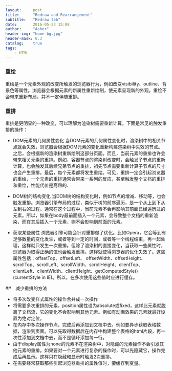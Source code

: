 ```yaml
---
layout:     post
title:      "Redraw and Rearrangement"
subtitle:   "Redraw tab"
date:       2016-05-23 15:08
author:     "Asher"
header-img: "home-bg.jpg"
header-mask: 0.3
catalog:    true
tags:
    - HTML
---
```


### 重绘

重绘是一个元素外观的改变所触发的浏览器行为，例如改变visibility、outline、背景色等属性。浏览器会根据元素的新属性重新绘制，使元素呈现新的外观。重绘不会带来重新布局，并不一定伴随重排。


### 重排

重排是更明显的一种改变，可以理解为渲染树需要重新计算。下面是常见的触发重排的操作：

- DOM元素的几何属性变化
当DOM元素的几何属性变化时，渲染树中的相关节点就会失效，浏览器会根据DOM元素的变化重新构建渲染树中失效的节点。之后，会根据新的渲染树重新绘制这部分页面。而且，当前元素的重排也许会带来相关元素的重排。例如，容器节点的渲染树改变时，会触发子节点的重新计算，也会触发其后续兄弟节点的重排，祖先节点需要重新计算子节点的尺寸也会产生重排。最后，每个元素都将发生重绘。可见，重排一定会引起浏览器的重绘，一个元素的重排通常会带来一系列的反应，甚至触发整个文档的重排和重绘，性能代价是高昂的.

- DOM树的结构变化
当DOM树的结构变化时，例如节点的增减、移动等，也会触发重排。浏览器引擎布局的过程，类似于树的前序遍历，是一个从上到下从左到右的过程。通常在这个过程中，当前元素不会再影响其前面已经遍历过的元素。所以，如果在body最前面插入一个元素，会导致整个文档的重新渲染，而在其后插入一个元素，则不会影响到前面的元素。

- 获取某些属性
浏览器引擎可能会针对重排做了优化。比如Opera，它会等到有足够数量的变化发生，或者等到一定的时间，或者等一个线程结束，再一起处理，这样就只发生一次重排。但除了渲染树的直接变化，当获取一些属性时，浏览器为取得正确的值也会触发重排。这样就使得浏览器的优化失效了。这些属性包括：offsetTop、offsetLeft、 offsetWidth、offsetHeight、scrollTop、scrollLeft、scrollWidth、scrollHeight、clientTop、clientLeft、clientWidth、clientHeight、getComputedStyle() (currentStyle in IE)。所以，在多次使用这些值时应进行缓存。

##　减少重排的方法

- 将多次改变样式属性的操作合并成一次操作
- 将需要多次重排的元素，position属性设为absolute或fixed，这样此元素就脱离了文档流，它的变化不会影响到其他元素。例如有动画效果的元素就最好设置为绝对定位。
- 在内存中多次操作节点，完成后再添加到文档中去。例如要异步获取表格数据，渲染到页面。可以先取得数据后在内存中构建整个表格的html片段，再一次性添加到文档中去，而不是循环添加每一行。
- 由于display属性为none的元素不在渲染树中，对隐藏的元素操作不会引发其他元素的重排。如果要对一个元素进行复杂的操作时，可以先隐藏它，操作完成后再显示。这样只在隐藏和显示时触发2次重排。
- 在需要经常获取那些引起浏览器重排的属性值时，要缓存到变量。


